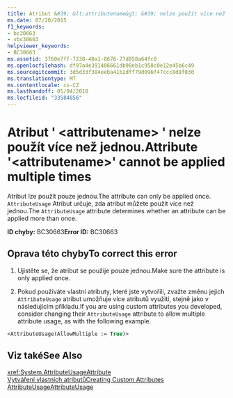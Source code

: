 ```yaml
---
title: Atribut &#39; &lt;attributename&gt; &#39; nelze použít více než jednou.
ms.date: 07/20/2015
f1_keywords:
- bc30663
- vbc30663
helpviewer_keywords:
- BC30663
ms.assetid: 3760e7ff-7238-40a1-8676-77d858a64fc0
ms.openlocfilehash: df97a4e391406661db98eb1c958c0e12e45b6c49
ms.sourcegitcommit: 3d5d33f384eeba41b2dff79d096f47ccc8d8f03d
ms.translationtype: MT
ms.contentlocale: cs-CZ
ms.lasthandoff: 05/04/2018
ms.locfileid: "33584856"
---
```

# <a name="attribute-39ltattributenamegt39-cannot-be-applied-multiple-times"></a><span data-ttu-id="b054e-102">Atribut &#39; &lt;attributename&gt; &#39; nelze použít více než jednou.</span><span class="sxs-lookup"><span data-stu-id="b054e-102">Attribute &#39;&lt;attributename&gt;&#39; cannot be applied multiple times</span></span>
<span data-ttu-id="b054e-103">Atribut lze použít pouze jednou.</span><span class="sxs-lookup"><span data-stu-id="b054e-103">The attribute can only be applied once.</span></span> <span data-ttu-id="b054e-104">`AttributeUsage` Atribut určuje, zda atribut můžete použít více než jednou.</span><span class="sxs-lookup"><span data-stu-id="b054e-104">The `AttributeUsage` attribute determines whether an attribute can be applied more than once.</span></span>  
  
 <span data-ttu-id="b054e-105">**ID chyby:** BC30663</span><span class="sxs-lookup"><span data-stu-id="b054e-105">**Error ID:** BC30663</span></span>  
  
## <a name="to-correct-this-error"></a><span data-ttu-id="b054e-106">Oprava této chyby</span><span class="sxs-lookup"><span data-stu-id="b054e-106">To correct this error</span></span>  
  
1.  <span data-ttu-id="b054e-107">Ujistěte se, že atribut se použije pouze jednou.</span><span class="sxs-lookup"><span data-stu-id="b054e-107">Make sure the attribute is only applied once.</span></span>  
  
2.  <span data-ttu-id="b054e-108">Pokud používáte vlastní atributy, které jste vytvořili, zvažte změnu jejich `AttributeUsage` atribut umožňuje více atributů využití, stejně jako v následujícím příkladu.</span><span class="sxs-lookup"><span data-stu-id="b054e-108">If you are using custom attributes you developed, consider changing their `AttributeUsage` attribute to allow multiple attribute usage, as with the following example.</span></span>  
  
```vb  
<AttributeUsage(AllowMultiple := True)>  
```  
  
## <a name="see-also"></a><span data-ttu-id="b054e-109">Viz také</span><span class="sxs-lookup"><span data-stu-id="b054e-109">See Also</span></span>  
 <xref:System.AttributeUsageAttribute>  
 [<span data-ttu-id="b054e-110">Vytváření vlastních atributů</span><span class="sxs-lookup"><span data-stu-id="b054e-110">Creating Custom Attributes</span></span>](../../../visual-basic/programming-guide/concepts/attributes/creating-custom-attributes.md)  
 [<span data-ttu-id="b054e-111">AttributeUsage</span><span class="sxs-lookup"><span data-stu-id="b054e-111">AttributeUsage</span></span>](../../../visual-basic/programming-guide/concepts/attributes/attributeusage.md)
